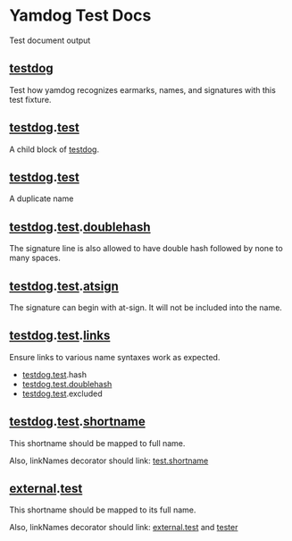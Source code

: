 <a name="top"></a>
# Yamdog Test Docs

Test document output


<a name="testdog"></a>
## [testdog](#testdog)

Test how yamdog recognizes earmarks, names, and signatures with
this test fixture.

<a name="testdogtest"></a>
## [testdog](#testdog).[test](#testdogtest)

A child block of [testdog](#testdog).

<a name="testdogtest"></a>
## [testdog](#testdog).[test](#testdogtest)

A duplicate name

<a name="testdogtestdoublehash"></a>
## [testdog](#testdog).[test](#testdogtest).[doublehash](#testdogtestdoublehash)

The signature line is also allowed to have double hash followed
by none to many spaces.

<a name="testdogtestatsign"></a>
## [testdog](#testdog).[test](#testdogtest).[atsign](#testdogtestatsign)

The signature can begin with at-sign. It will not be included into
the name.

<a name="testdogtestlinks"></a>
## [testdog](#testdog).[test](#testdogtest).[links](#testdogtestlinks)

<p style="margin-bottom: 0">Ensure links to various name syntaxes work as expected.</p>

- [testdog.test](#testdogtest).hash
- [testdog.test.doublehash](#testdogtestdoublehash)
- [testdog.test](#testdogtest).excluded


<a name="testdogtestshortname"></a>
## [testdog](#testdog).[test](#testdogtest).[shortname](#testdogtestshortname)

This shortname should be mapped to full name.

Also, linkNames decorator should link: [test.shortname](#testdogtestshortname)

<a name="externaltest"></a>
## [external](#external).[test](#externaltest)

This shortname should be mapped to its full name.

Also, linkNames decorator should link: [external.test](#externaltest) and [tester](#externaltest)
